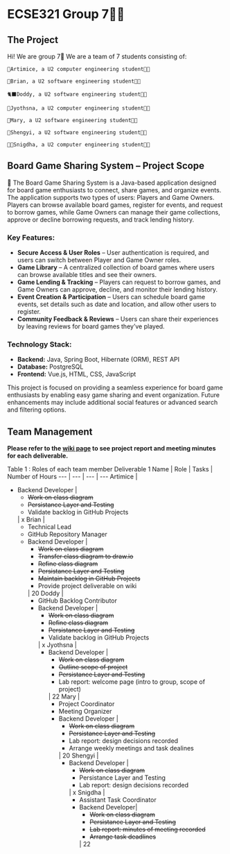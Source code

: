 # ECSE321 Group 7🐻‍❄️
## The Project
Hi! We are group 7🤯 We are a team of 7 students consisting of:

    🪼Artimice, a U2 computer engineering student👩‍💻

    🦑Brian, a U2 software engineering student🧑‍💻

    🐈‍⬛Doddy, a U2 software engineering student🧑‍💻

    🦋Jyothsna, a U2 computer engineering student👩‍💻

    👻Mary, a U2 software engineering student👩‍💻

    🌝Shengyi, a U2 software engineering student👩‍💻

    👸🏽Snigdha, a U2 computer engineering student👩‍💻

## Board Game Sharing System – Project Scope
🎲 The Board Game Sharing System is a Java-based application designed for board game enthusiasts to connect, share games, and organize events. The application supports two types of users: Players and Game Owners. Players can browse available board games, register for events, and request to borrow games, while Game Owners can manage their game collections, approve or decline borrowing requests, and track lending history.
### Key Features:
+ **Secure Access & User Roles** – User authentication is required, and users can switch between Player and Game Owner roles.
+ **Game Library** – A centralized collection of board games where users can browse available titles and see their owners.
+ **Game Lending & Tracking** – Players can request to borrow games, and Game Owners can approve, decline, and monitor their lending history.
+ **Event Creation & Participation** – Users can schedule board game events, set details such as date and location, and allow other users to register.
+ **Community Feedback & Reviews** – Users can share their experiences by leaving reviews for board games they’ve played.
### Technology Stack:
+ **Backend:** Java, Spring Boot, Hibernate (ORM), REST API
+ **Database:** PostgreSQL
+ **Frontend:** Vue.js, HTML, CSS, JavaScript
  
This project is focused on providing a seamless experience for board game enthusiasts by enabling easy game sharing and event organization. Future enhancements may include additional social features or advanced search and filtering options.


## Team Management
**Please refer to the [wiki page](https://github.com/McGill-ECSE321-Winter2025/project-group-7/wiki) to see project report and meeting minutes for each deliverable.**


Table 1 : Roles of each team member Deliverable 1
Name | Role | Tasks | Number of Hours 
--- | --- | --- | ---
Artimice |  <ul><li>Backend Developer | <ul><li>~~Work on class diagram~~</li><li>~~Persistance Layer and Testing~~</li><li>Validate backlog in GitHub Projects</li></ul> | x
Brian |  <ul><li>Technical Lead</li><li>GitHub Repository Manager</li><li>Backend Developer | <ul><li>~~Work on class diagram~~</li><li>~~Transfer class diagram to draw.io~~</li><li>~~Refine class diagram~~</li><li>~~Persistance Layer and Testing~~</li><li>~~Maintain backlog in GitHub Projects~~</li><li>Provide project deliverable on wiki</li></ul> | 20
Doddy | <ul><li>GitHub Backlog Contributor</li><li>Backend Developer | <ul><li>~~Work on class diagram~~</li><li>~~Refine class diagram~~</li><li>~~Persistance Layer and Testing~~</li><li>Validate backlog in GitHub Projects</li></ul> | x
Jyothsna | <ul><li>Backend Developer | <ul><li>~~Work on class diagram~~</li><li>~~Outline scope of project~~</li><li>~~Persistance Layer and Testing~~</li><li>Lab report: welcome page (intro to group, scope of project)</li></ul> | 22
Mary | <ul><li>Project Coordinator</li><li>Meeting Organizer</li><li>Backend Developer  | <ul><li>~~Work on class diagram~~</li><li>~~Persistance Layer and Testing~~</li><li>Lab report: design decisions recorded</li><li>Arrange weekly meetings and task dealines</li></ul> | 20
Shengyi | <ul><li>Backend Developer | <ul><li>~~Work on class diagram~~</li><li>Persistance Layer and Testing</li><li>Lab report: design decisions recorded</li></ul> | x
Snigdha | <ul><li>Assistant Task Coordinator</li><li>Backend Developer| <ul><li>~~Work on class diagram~~</li><li>~~Persistance Layer and Testing~~</li><li>~~Lab report: minutes of meeting recorded~~</li><li>~~Arrange task deadlines~~</li></ul> | 22

